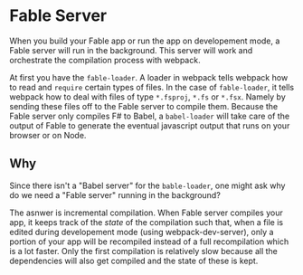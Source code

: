 # Fable Server
When you build your Fable app or run the app on developement mode, a Fable server will run in the background. This server will work and orchestrate the compilation process with webpack. 

At first you have the `fable-loader`. A loader in webpack tells webpack how to read and `require` certain types of files. In the case of `fable-loader`, it tells webpack how to deal with files of type `*.fsproj`, `*.fs` or `*.fsx`. Namely by sending these files off to the Fable server to compile them. Because the Fable server only compiles F# to Babel, a `babel-loader` will take care of the output of Fable to generate the eventual javascript output that runs on your browser or on Node.

## Why
Since there isn't a "Babel server" for the `bable-loader`, one might ask why do we need a "Fable server" running in the background? 

The asnwer is incremental compilation. When Fable server compiles your app, it keeps track of the _state_ of the compilation such that, when a file is edited during developement mode (using webpack-dev-server), only a portion of your app will be recompiled instead of a full recompilation which is a lot faster. Only the first compilation is relatively slow because all the dependencies will also get compiled and the state of these is kept. 
